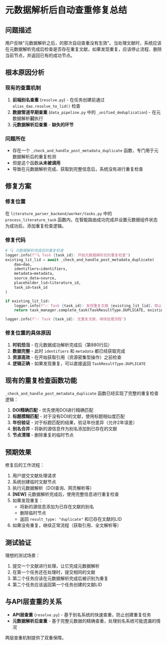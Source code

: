 # 元数据解析后自动查重修复总结

## 问题描述

用户反映"元数据解析之后，的那次自动查重没有生效"。当处理文献时，系统应该在元数据解析完成后检查是否存在重复文献，如果发现重复，应该停止流程、删除当前节点，并返回已有的成功节点。

## 根本原因分析

### 现有的查重机制
1. **前端别名查重** (`resolve.py`) - 在任务创建前通过 `alias_dao.resolve_to_lid()` 检查
2. **数据管道早期查重** (`data_pipeline.py` 中的 `_unified_deduplication`) - 在元数据解析**前**执行
3. **元数据解析后查重** - **缺失的环节**

### 问题所在
- 存在一个 `_check_and_handle_post_metadata_duplicate` 函数，专门用于元数据解析后的重复检测
- 但是这个函数**从未被调用**
- 导致在元数据解析完成、获取到完整信息后，系统没有进行重复检查

## 修复方案

### 修复位置
在 `literature_parser_backend/worker/tasks.py` 中的 `process_literature_task` 函数内，在智能路由成功完成并设置元数据组件状态为成功后，添加重复检查逻辑。

### 修复代码
```python
# 🔍 元数据解析完成后的重复检查
logger.info(f"🔍 Task {task_id}: 开始元数据解析后的重复检查")
existing_lit_lid = await _check_and_handle_post_metadata_duplicate(
    dao=dao,
    identifiers=identifiers,
    metadata=metadata,
    source_data=source,
    placeholder_lid=literature_id,
    task_id=task_id
)

if existing_lit_lid:
    logger.info(f"✅ Task {task_id}: 发现重复文献 {existing_lit_lid}，停止处理并返回已有文献")
    return task_manager.complete_task(TaskResultType.DUPLICATE, existing_lit_lid)

logger.info(f"✅ Task {task_id}: 无重复文献，继续处理流程")
```

### 修复位置的具体原因
1. **时机恰当** - 在元数据成功解析完成后（第880行后）
2. **数据完整** - 此时 `identifiers` 和 `metadata` 都已经获取完成
3. **资源高效** - 在开始获取引用（资源密集型操作）之前检查
4. **逻辑正确** - 如果发现重复，可以直接返回 `TaskResultType.DUPLICATE`

## 现有的重复检查函数功能

`_check_and_handle_post_metadata_duplicate` 函数已经实现了完整的重复检查逻辑：

1. **DOI精确匹配** - 优先使用DOI进行精确匹配
2. **标题模糊匹配** - 对于没有DOI的文献，使用标题相似度匹配
3. **年份验证** - 对于标题匹配的结果，验证年份差异（允许2年误差）
4. **别名合并** - 将新的源信息作为别名添加到已存在的文献
5. **节点清理** - 删除重复的临时节点

## 预期效果

修复后的工作流程：
1. 用户提交文献处理请求
2. 系统创建临时文献节点
3. 执行元数据解析（DOI查询、网页解析等）
4. **[NEW]** 元数据解析完成后，使用完整信息进行重复检查
5. 如果发现重复：
   - 将新的源信息添加为已存在文献的别名
   - 删除临时节点
   - 返回 `result_type: "duplicate"` 和已存在文献的LID
6. 如果没有重复，继续正常流程（获取引用、全文解析等）

## 测试验证

理想的测试场景：
1. 提交一个文献进行处理，让它完成元数据解析
2. 在第一个任务还在处理时，提交相同的文献
3. 第二个任务应该在元数据解析完成后被识别为重复
4. 第二个任务应该返回第一个任务创建的文献LID

## 与API层查重的关系

- **API层查重** (`resolve.py`) - 基于别名系统的快速查重，防止创建重复任务
- **元数据解析后查重** - 基于完整元数据的精确查重，处理别名系统可能遗漏的情况

两层查重机制提供了双重保障。
